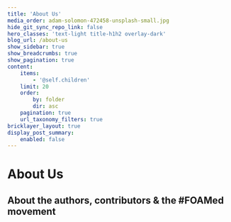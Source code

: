 ```yaml
---
title: 'About Us'
media_order: adam-solomon-472458-unsplash-small.jpg
hide_git_sync_repo_link: false
hero_classes: 'text-light title-h1h2 overlay-dark'
blog_url: /about-us
show_sidebar: true
show_breadcrumbs: true
show_pagination: true
content:
    items:
        - '@self.children'
    limit: 20
    order:
        by: folder
        dir: asc
    pagination: true
    url_taxonomy_filters: true
bricklayer_layout: true
display_post_summary:
    enabled: false
---
```


# About Us
## About the authors, contributors & the #FOAMed movement
